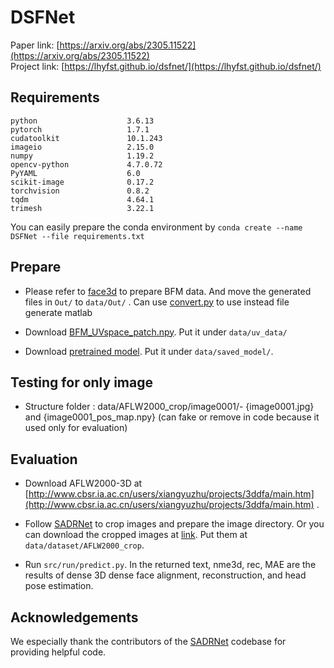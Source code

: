 # DSFNet

Paper link: [https://arxiv.org/abs/2305.11522](https://arxiv.org/abs/2305.11522)  
Project link: [https://lhyfst.github.io/dsfnet/](https://lhyfst.github.io/dsfnet/)

## Requirements
```
python                    3.6.13
pytorch                   1.7.1
cudatoolkit               10.1.243
imageio                   2.15.0
numpy                     1.19.2
opencv-python             4.7.0.72
PyYAML                    6.0
scikit-image              0.17.2
torchvision               0.8.2
tqdm                      4.64.1
trimesh                   3.22.1
```
You can easily prepare the conda environment by ```conda create --name DSFNet --file requirements.txt```

## Prepare

* Please refer to [face3d](https://github.com/YadiraF/face3d/blob/master/examples/Data/BFM/readme.md) to prepare BFM data. And move the generated files in ```Out/``` to ```data/Out/``` . Can use [convert.py](./data/convert.py) to use instead file generate matlab

* Download [BFM_UVspace_patch.npy](https://drive.google.com/file/d/15q5I7bgZQOWGxXnNWt0Drg__SZ0CsoWJ/view?usp=sharing). Put it under ```data/uv_data/```

* Download [pretrained model](https://drive.google.com/file/d/1YdzmY7i1pN_mmkPAZsLmA7yp2-TCwR7x/view?usp=drive_link). Put it under 
```data/saved_model/```.

## Testing for only image 
* Structure folder : data/AFLW2000_crop/image0001/- {image0001.jpg} and  {image0001_pos_map.npy} (can fake or remove in code because it used only for evaluation)


## Evaluation

* Download AFLW2000-3D at [http://www.cbsr.ia.ac.cn/users/xiangyuzhu/projects/3ddfa/main.htm](http://www.cbsr.ia.ac.cn/users/xiangyuzhu/projects/3ddfa/main.htm) .

* Follow [SADRNet](https://github.com/MCG-NJU/SADRNet) to crop images and prepare the image directory. Or you can download the cropped images at [link](https://drive.google.com/file/d/1NX1uN8o6vVYw2z4JL7gxZqFBYXnmeYyR/view?usp=sharing). Put them at ```data/dataset/AFLW2000_crop```.

* Run ```src/run/predict.py```. In the returned text, nme3d, rec, MAE are the results of dense 3D dense face alignment, reconstruction, and head pose estimation. 


## Acknowledgements
We especially thank the contributors of the [SADRNet](https://github.com/MCG-NJU/SADRNet) codebase for providing helpful code.